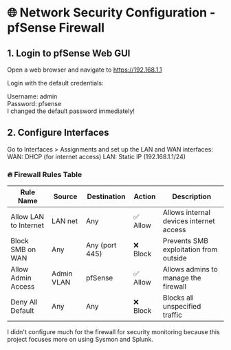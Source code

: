 # 🌐 Network Security Configuration - pfSense Firewall

## 1. Login to pfSense Web GUI

Open a web browser and navigate to https://192.168.1.1

Login with the default credentials:

Username: admin  
Password: pfsense  
I changed the default password immediately!

## 2. Configure Interfaces

Go to Interfaces > Assignments and set up the LAN and WAN interfaces:
WAN: DHCP (for internet access)
LAN: Static IP (192.168.1.1/24)

### 🔥 Firewall Rules Table  

| Rule Name             | Source      | Destination | Action | Description |
|----------------------|------------|------------|--------|-------------|
| Allow LAN to Internet | LAN net    | Any        | ✅ Allow | Allows internal devices internet access |
| Block SMB on WAN     | Any        | Any (port 445) | ❌ Block | Prevents SMB exploitation from outside |
| Allow Admin Access   | Admin VLAN | pfSense    | ✅ Allow | Allows admins to manage the firewall |
| Deny All Default     | Any        | Any        | ❌ Block | Blocks all unspecified traffic |


I didn't configure much for the firewall for security monitoring because this project focuses more on using Sysmon and Splunk. 
